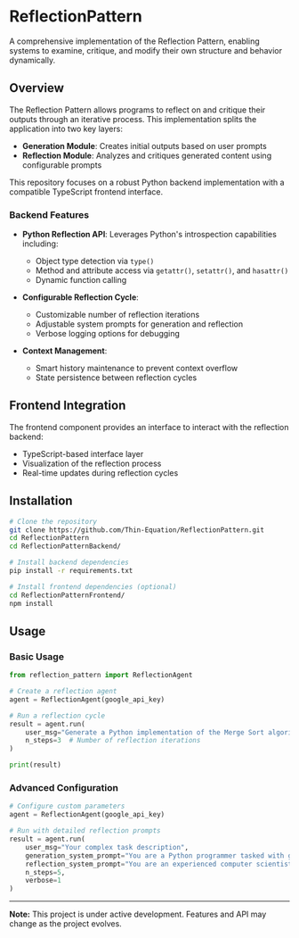 # ReflectionPattern

A comprehensive implementation of the Reflection Pattern, enabling systems to examine, critique, and modify their own structure and behavior dynamically.

## Overview

The Reflection Pattern allows programs to reflect on and critique their outputs through an iterative process. This implementation splits the application into two key layers:

- **Generation Module**: Creates initial outputs based on user prompts
- **Reflection Module**: Analyzes and critiques generated content using configurable prompts

This repository focuses on a robust Python backend implementation with a compatible TypeScript frontend interface.

### Backend Features

- **Python Reflection API**: Leverages Python's introspection capabilities including:
  - Object type detection via `type()`
  - Method and attribute access via `getattr()`, `setattr()`, and `hasattr()`
  - Dynamic function calling

- **Configurable Reflection Cycle**:
  - Customizable number of reflection iterations
  - Adjustable system prompts for generation and reflection
  - Verbose logging options for debugging

- **Context Management**:
  - Smart history maintenance to prevent context overflow
  - State persistence between reflection cycles

## Frontend Integration

The frontend component provides an interface to interact with the reflection backend:

- TypeScript-based interface layer
- Visualization of the reflection process
- Real-time updates during reflection cycles

## Installation

```bash
# Clone the repository
git clone https://github.com/Thin-Equation/ReflectionPattern.git
cd ReflectionPattern
cd ReflectionPatternBackend/

# Install backend dependencies
pip install -r requirements.txt

# Install frontend dependencies (optional)
cd ReflectionPatternFrontend/
npm install
```

## Usage

### Basic Usage

```python
from reflection_pattern import ReflectionAgent

# Create a reflection agent
agent = ReflectionAgent(google_api_key)

# Run a reflection cycle
result = agent.run(
    user_msg="Generate a Python implementation of the Merge Sort algorithm",
    n_steps=3  # Number of reflection iterations
)

print(result)
```

### Advanced Configuration

```python
# Configure custom parameters
agent = ReflectionAgent(google_api_key)

# Run with detailed reflection prompts
result = agent.run(
    user_msg="Your complex task description",
    generation_system_prompt="You are a Python programmer tasked with generating high quality Python code",
    reflection_system_prompt="You are an experienced computer scientist analyzing code quality",
    n_steps=5,
    verbose=1
)
```

---

**Note:** This project is under active development. Features and API may change as the project evolves.
